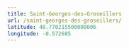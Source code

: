 ```yaml
---
title: Saint-Georges-des-Groseillers
url: /saint-georges-des-groseillers/
latitude: 48.770215500000006
longitude: -0.572685
---
```

